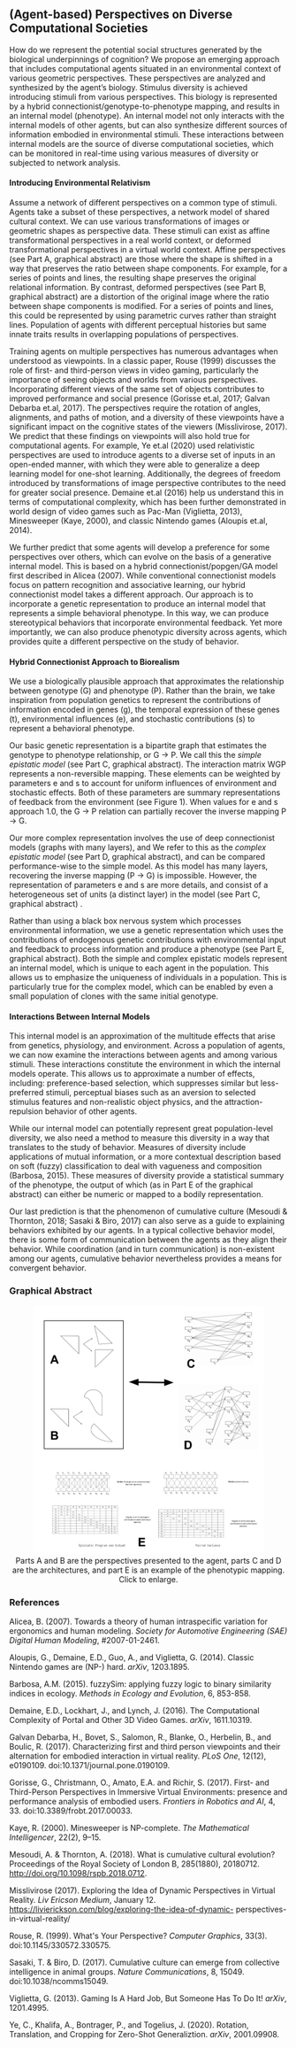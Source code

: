 ## (Agent-based) Perspectives on Diverse Computational Societies  

How do we represent the potential social structures generated by the biological underpinnings of cognition? We propose an emerging approach that includes computational agents situated in an environmental context of various geometric perspectives. These perspectives are analyzed and synthesized by the agent’s biology. Stimulus diversity is achieved introducing stimuli from various perspectives. This biology is represented by a hybrid connectionist/genotype-to-phenotype mapping, and results in an internal model (phenotype). An internal model not only interacts with the internal models of other agents, but can also synthesize different sources of information embodied in environmental stimuli. These interactions between internal models are the source of diverse computational societies, which can be monitored in real-time using various measures of diversity or subjected to network analysis.

#### Introducing Environmental Relativism
Assume a network of different perspectives on a common type of stimuli. Agents take a subset of these perspectives, a network model of shared cultural context. We can use various transformations of images or geometric shapes as perspective data. These stimuli can exist as affine transformational perspectives in a real world context, or deformed transformational perspectives in a virtual world context. Affine perspectives (see Part A, graphical abstract) are those where the shape is shifted in a way that preserves the ratio between shape components. For example, for a series of points and lines, the resulting shape preserves the original relational information. By contrast, deformed perspectives (see Part B, graphical abstract) are a distortion of the original image where the ratio between shape components is modified. For a series of points and lines, this could be represented by using parametric curves rather than straight lines. Population of agents with different perceptual histories but same innate traits results in overlapping populations of perspectives.

Training agents on multiple perspectives has numerous advantages when understood as viewpoints. In a classic paper, Rouse (1999) discusses the role of first- and third-person views in video gaming, particularly the importance of seeing objects and worlds from various perspectives. Incorporating different views of the same set of objects contributes to improved performance and social presence (Gorisse et.al, 2017; Galvan Debarba et.al, 2017). The perspectives require the rotation of angles, alignments, and paths of motion, and a diversity of these viewpoints have a significant impact on the cognitive states of the viewers (Misslivirose, 2017). We predict that these findings on viewpoints  will also hold true for computational agents. For example, Ye et.al (2020) used relativistic perspectives are used to introduce agents to a diverse set of inputs in an open-ended manner, with which  they were able to generalize a deep learning model for one-shot learning. Additionally, the degrees of freedom introduced by transformations of image perspective contributes to the need for greater social presence. Demaine et.al (2016) help us understand this in terms of computational complexity, which has been further demonstrated in world design of video games such as Pac-Man (Viglietta, 2013), Minesweeper (Kaye, 2000), and classic Nintendo games (Aloupis et.al, 2014).

We further predict that some agents will develop a preference for some perspectives over others, which can evolve on the basis of a generative internal model. This is based on a hybrid connectionist/popgen/GA model first described in Alicea (2007). While conventional connectionist models focus on pattern recognition and associative learning, our hybrid connectionist model takes a different approach. Our approach is to incorporate a genetic representation to produce an internal model that represents a simple behavioral phenotype. In this way, we can produce stereotypical behaviors that incorporate environmental feedback. Yet more importantly, we can also produce phenotypic diversity across agents, which provides quite a different perspective on the study of behavior.

#### Hybrid Connectionist Approach to Biorealism
We use a biologically plausible approach that approximates the relationship between genotype (G) and phenotype (P). Rather than the brain, we take inspiration from population genetics to represent the contributions of information encoded in genes (g), the temporal expression of these genes (t), environmental influences (e), and stochastic contributions (s) to represent a behavioral phenotype. 

Our basic genetic representation is a bipartite graph that estimates the genotype to phenotype relationship, or G → P. We call this the _simple epistatic model_ (see Part C, graphical abstract). The interaction matrix WGP represents a non-reversible mapping. These elements can be weighted by parameters e and s to account for uniform influences of environment and stochastic effects. Both of these parameters are summary representations of feedback from the environment (see Figure 1). When values for e and s approach 1.0, the G → P relation can partially recover the inverse mapping P → G. 

Our more complex representation involves the use of deep connectionist models (graphs with many layers), and  We refer to this as the _complex epistatic model_ (see Part D, graphical abstract), and can be compared performance-wise to the simple model. As this model has many layers, recovering the inverse mapping (P → G) is impossible. However, the representation of parameters e and s are more details, and consist of a heterogeneous set of units (a distinct layer) in the model (see Part C, graphical abstract) .

Rather than using a black box nervous system which processes environmental information, we use a genetic representation which uses the contributions of endogenous genetic contributions with environmental input and feedback to process information and produce a phenotype (see Part E, graphical abstract). Both the simple and complex epistatic models represent an internal model, which is unique to each agent in the population. This allows us to emphasize the uniqueness of individuals in a population. This is particularly true for the complex model, which can be enabled by even a small population of clones with the same initial genotype. 

#### Interactions Between Internal Models
This internal model is an approximation of the multitude effects that arise from genetics, physiology, and environment. Across a population of agents, we can now examine the interactions between agents and among various stimuli. These interactions constitute the environment in which the internal models operate. This allows us to approximate a number of effects, including: preference-based selection, which suppresses similar but less-preferred stimuli, perceptual biases such as an aversion to selected stimulus features and non-realistic object physics, and the attraction-repulsion behavior of other agents.

While our internal model can potentially represent great population-level diversity, we also need a method to measure this diversity in a way that translates to the study of behavior. Measures of diversity include applications of mutual information, or a more contextual description based on soft (fuzzy) classification to deal with vagueness and composition (Barbosa, 2015). These measures of diversity provide a statistical summary of the phenotype, the output of which (as in Part E of the graphical abstract) can either be numeric or mapped to a bodily representation.

Our last prediction is that the phenomenon of cumulative culture (Mesoudi & Thornton, 2018; Sasaki & Biro, 2017) can also serve as a guide to explaining behaviors exhibited by our agents. In a typical collective behavior model, there is some form of communication between the agents as they align  their behavior. While coordination (and in turn communication) is non-existent among our agents, cumulative behavior nevertheless provides a means for convergent behavior.

### Graphical Abstract
<p align="center">
  <img width="417" height="449" src="https://github.com/Orthogonal-Research-Lab/Proposals/blob/master/Collective%20Intelligence%202020/graphical-abstract.png"><BR>
 Parts A and B are the perspectives presented to the agent, parts C and D are the architectures, and part E is an example of the phenotypic mapping. Click to enlarge.
</p>

### References
Alicea, B. (2007). Towards a theory of human intraspecific variation for ergonomics and human modeling. _Society for Automotive Engineering (SAE) Digital Human Modeling_, #2007-01-2461.

Aloupis, G., Demaine, E.D., Guo, A., and Viglietta, G. (2014). Classic Nintendo games are (NP-) hard. _arXiv_, 1203.1895.

Barbosa, A.M. (2015). fuzzySim: applying fuzzy logic to binary similarity indices in ecology. _Methods in Ecology and Evolution_, 6, 853-858.

Demaine, E.D., Lockhart, J., and Lynch, J. (2016). The Computational Complexity of Portal and Other 3D Video Games. _arXiv_, 1611.10319.

Galvan Debarba, H., Bovet, S., Salomon, R., Blanke, O., Herbelin, B., and Boulic, R. (2017). Characterizing first and third person viewpoints and their alternation for embodied interaction in virtual reality. _PLoS One_, 12(12), e0190109. doi:10.1371/journal.pone.0190109.

Gorisse, G., Christmann, O., Amato, E.A. and Richir, S. (2017). First- and Third-Person Perspectives in Immersive Virtual Environments: presence and performance analysis of embodied users. _Frontiers in Robotics and AI_, 4, 33. doi:10.3389/frobt.2017.00033.  

Kaye, R. (2000). Minesweeper is NP-complete. _The Mathematical Intelligencer_, 22(2), 9–15.

Mesoudi, A. & Thornton, A. (2018). What is cumulative cultural evolution? Proceedings of the Royal Society of London B, 285(1880), 20180712. http://doi.org/10.1098/rspb.2018.0712.

Misslivirose (2017). Exploring the Idea of Dynamic Perspectives in Virtual Reality. _Liv Ericson Medium_, January 12. https://livierickson.com/blog/exploring-the-idea-of-dynamic- perspectives-in-virtual-reality/

Rouse, R. (1999). What's Your Perspective? _Computer Graphics_, 33(3). doi:10.1145/330572.330575.

Sasaki, T. & Biro, D. (2017). Cumulative culture can emerge from collective intelligence in animal groups. _Nature Communications_, 8, 15049. doi:10.1038/ncomms15049.

Viglietta, G. (2013). Gaming Is A Hard Job, But Someone Has To Do It! _arXiv_, 1201.4995.
 
Ye, C., Khalifa, A., Bontrager, P., and Togelius, J. (2020). Rotation, Translation, and Cropping for Zero-Shot Generaliztion. _arXiv_, 2001.09908.
